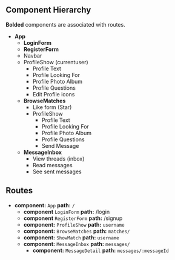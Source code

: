 ## Component Hierarchy

**Bolded** components are associated with routes.

* **App**
  * **LoginForm**
  * **RegisterForm**
  * Navbar
  * ProfileShow (currentuser)
    * Profile Text
    * Profile Looking For
    * Profile Photo Album
    * Profile Questions
    * Edit Profile icons
  * **BrowseMatches**
    * Like form (Star)
    * ProfileShow
      * Profile Text
      * Profile Looking For
      * Profile Photo Album
      * Profile Questions
      * Send Message
  * **MessageInbox**
    * View threads (inbox)
    * Read messages
    * See sent messages


## Routes

* **component:** `App` **path:** `/`
  * **component** `LoginForm` **path:** /login
  * **component** `RegisterForm` **path:** /signup
  * **component:** `ProfileShow` **path:** `username`
  * **component:** `BrowseMatches` **path:** `matches/`
  * **component:** `ShowMatch` **path:** `username`
  * **component:** `MessageInbox` **path:** `messages/`
    * **component:** `MessageDetail` **path:** `messages/:messageId`
